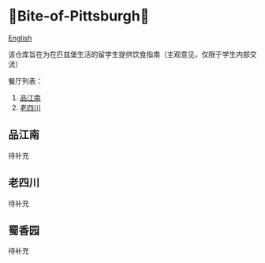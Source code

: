 # 🍜Bite-of-Pittsburgh🍲
[English](README_en.md)

该仓库旨在为在匹兹堡生活的留学生提供饮食指南（主观意见，仅限于学生内部交流）

餐厅列表：

1. [品江南](#品江南)
2. [老四川](#老四川)



## 品江南

待补充

## 老四川

待补充

## 蜀香园

待补充
